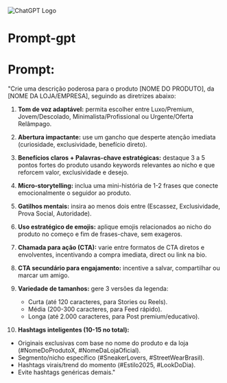 ![ChatGPT Logo](https://raw.githubusercontent.com/lencx/ChatGPT/v2-dev/public/ChatGPT.png)
# Prompt-gpt
# **Prompt:**
"Crie uma descrição poderosa para o produto \[NOME DO PRODUTO], da \[NOME DA LOJA/EMPRESA], seguindo as diretrizes abaixo:

1. **Tom de voz adaptável:** permita escolher entre Luxo/Premium, Jovem/Descolado, Minimalista/Profissional ou Urgente/Oferta Relâmpago.
2. **Abertura impactante:** use um gancho que desperte atenção imediata (curiosidade, exclusividade, benefício direto).
3. **Benefícios claros + Palavras-chave estratégicas:** destaque 3 a 5 pontos fortes do produto usando keywords relevantes ao nicho e que reforcem valor, exclusividade e desejo.
4. **Micro-storytelling:** inclua uma mini-história de 1-2 frases que conecte emocionalmente o seguidor ao produto.
5. **Gatilhos mentais:** insira ao menos dois entre (Escassez, Exclusividade, Prova Social, Autoridade).
6. **Uso estratégico de emojis:** aplique emojis relacionados ao nicho do produto no começo e fim de frases-chave, sem exageros.
7. **Chamada para ação (CTA):** varie entre formatos de CTA diretos e envolventes, incentivando a compra imediata, direct ou link na bio.
8. **CTA secundário para engajamento:** incentive a salvar, compartilhar ou marcar um amigo.
9. **Variedade de tamanhos:** gere 3 versões da legenda:

   * Curta (até 120 caracteres, para Stories ou Reels).
   * Média (200-300 caracteres, para Feed rápido).
   * Longa (até 2.000 caracteres, para Post premium/educativo).
10. **Hashtags inteligentes (10-15 no total):**

* Originais exclusivas com base no nome do produto e da loja (#NomeDoProdutoX, #NomeDaLojaOficial).
* Segmento/nicho específico (#SneakerLovers, #StreetWearBrasil).
* Hashtags virais/trend do momento (#Estilo2025, #LookDoDia).
* Evite hashtags genéricas demais."

